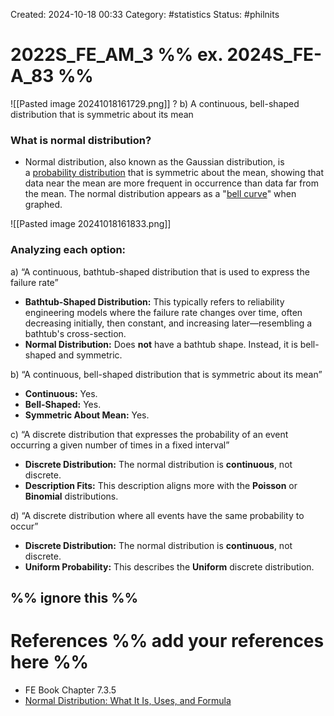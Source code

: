 Created: 2024-10-18 00:33
Category: #statistics
Status: #philnits



# 2022S_FE_AM_3 %% ex. 2024S_FE-A_83 %%

![[Pasted image 20241018161729.png]]
? 
b) A continuous, bell-shaped distribution that is symmetric about its mean

### What is normal distribution?
- Normal distribution, also known as the Gaussian distribution, is a [probability distribution](https://www.investopedia.com/terms/p/probabilitydistribution.asp) that is symmetric about the mean, showing that data near the mean are more frequent in occurrence than data far from the mean. The normal distribution appears as a "[bell curve](https://www.investopedia.com/terms/b/bell-curve.asp)" when graphed.

![[Pasted image 20241018161833.png]]
### Analyzing each option:
a) “A continuous, bathtub-shaped distribution that is used to express the failure rate”
- **Bathtub-Shaped Distribution:** This typically refers to reliability engineering models where the failure rate changes over time, often decreasing initially, then constant, and increasing later—resembling a bathtub's cross-section.
- **Normal Distribution:** Does **not** have a bathtub shape. Instead, it is bell-shaped and symmetric.

b) “A continuous, bell-shaped distribution that is symmetric about its mean”
- **Continuous:** Yes.
- **Bell-Shaped:** Yes.
- **Symmetric About Mean:** Yes.

c) “A discrete distribution that expresses the probability of an event occurring a given number of   times in a fixed interval”
- **Discrete Distribution:** The normal distribution is **continuous**, not discrete.
- **Description Fits:** This description aligns more with the **Poisson** or **Binomial** distributions.

d) “A discrete distribution where all events have the same probability to occur”
- **Discrete Distribution:** The normal distribution is **continuous**, not discrete.
- **Uniform Probability:** This describes the **Uniform** discrete distribution.

%% ignore this %%
---









# References %% add your references here %%
- FE Book Chapter 7.3.5
- [Normal Distribution: What It Is, Uses, and Formula](https://www.investopedia.com/terms/n/normaldistribution.asp)